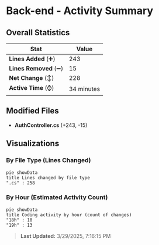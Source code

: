 # Back-end - Activity Summary 

## Overall Statistics

| Stat                   | Value                                                             |
| ---------------------- | ----------------------------------------------------------------- |
| **Lines Added** (➕)   | 243                                          |
| **Lines Removed** (➖) | 15                                        |
| **Net Change** (↕)    | 228                |
| **Active Time** (⌚)   | 34 minutes |


## Modified Files
- **AuthController.cs** (+243, -15)

## Visualizations

### By File Type (Lines Changed)

```mermaid
pie showData
title Lines changed by file type
".cs" : 258
```

### By Hour (Estimated Activity Count)

```mermaid
pie showData
title Coding activity by hour (count of changes)
"18h" : 10
"19h" : 13
```


> **Last Updated:** 3/29/2025, 7:16:15 PM
